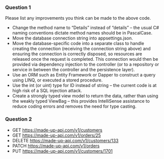 ### Question 1
Please list any improvements you think can be made to the above code.

- Change the method name to “Details” instead of “details” – the usual C# naming conventions dictate method names should be in PascalCase.
- Move the database connection string into appsettings.json.
- Move the database-specific code into a separate class to handle creating the connection (receiving the connection string above) and ensuring the connection is correctly disposed, so resources are released once the request is completed. This connection would then be provided via dependency injection to the controller (or to a repository or service in between the controller and the persistence layer).
- Use an ORM such as Entity Framework or Dapper to construct a query using LINQ, or executed a stored procedure.
- Use the int (or uint) type for ID instead of string – the current code is at high risk of a SQL injection attack.
- Create a strongly typed view model to return the data, rather than using the weakly typed ViewBag – this provides IntelliSense assistance to reduce coding errors and removes the need for type casting.


### Question 2

- GET https://made-up-api.com/v1/customers
- GET https://made-up-api.com/v1/orders/25
- DELETE https://made-up-api.com/v1/customers/133
- PATCH https://made-up-api.com/v1/orders
- PUT https://made-up-api.com/v1/customers/1701
